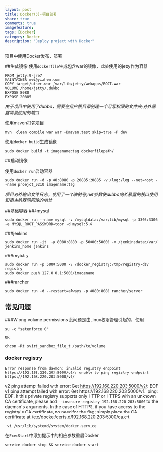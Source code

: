 ```yaml
---
layout: post
title: Docker(3)-项目部署
share: true
comments: true
imagefeature:
tags: [Docker]
category: Docker
description: "Deploy project with Docker"
---
```


项目中使用Docker发布、部署

<!--more-->

##生成镜像
使用`dockerfile`生成包含war的镜像，此处使用的jetty作为容器


	FROM jetty:9-jre7
	MAINTAINER wei@yizhen.com
	COPY target/uther.war /var/lib/jetty/webapps/ROOT.war
	VOLUME /home/jetty/.dubbo
	EXPOSE 8080
	EXPOSE 20885
	

*由于项目中使用了dubbo，需要在用户根目录创建一个可写权限的文件夹;对外暴露需要使用的端口*

使用maven打包项目


	mvn  clean compile war:war -Dmaven.test.skip=true -P dev


使用`docker build`生成镜像


	sudo docker build -t imagename:tag dockerfilepath/


##启动镜像

使用`docker run`启动容器


	sudo docker run -d -p 80:8080 -p 20885:20885 -v /log:/log --net=host --name proejct_0210 imagename:tag

*项目对外输出文件日志，使用了一个映射卷;net参数使dubbo向外暴露的接口使用和宿主机器同网段的地址*

##基础容器
###mysql


	sudo docker run --name mysql -v /mysqldata:/var/lib/mysql -p 3306:3306 -e MYSQL_ROOT_PASSWORD=toor -d mysql:5.6


###jenkins


	sudo docker run -it  -p 8080:8080 -p 50000:50000 -v /jenkinsdata:/var/ jenkins_home jenkins


###registry


	sudo docker run -p 5000:5000 -v /docker_registry:/tmp/registry-dev  registry
	sudo docker push 127.0.0.1:5000/imagename



###rancher


	sudo docker run -d --restart=always -p 8080:8080 rancher/server


## 常见问题

###Wrong volume permissions
此问题是由Linux权限管理引起的，使用

	su -c "setenforce 0"
	
	OR
	
	chcon -Rt svirt_sandbox_file_t /path/to/volume



### docker registry

 	Error response from daemon: invalid registry endpoint https://192.168.220.203:5000/v0/: unable to ping registry endpoint https://192.168.220.203:5000/v0/
v2 ping attempt failed with error: Get https://192.168.220.203:5000/v2/: EOF
 v1 ping attempt failed with error: Get https://192.168.220.203:5000/v1/_ping: EOF. If this private registry supports only HTTP or HTTPS with an unknown CA certificate, please add `--insecure-registry 192.168.220.203:5000` to the daemon's arguments. In the case of HTTPS, if you have access to the registry's CA certificate, no need for the flag; simply place the CA certificate at /etc/docker/certs.d/192.168.220.203:5000/ca.crt
 
	 vi /usr/lib/systemd/system/docker.service
	 
在`ExecStart`中添加提示中的相应参数重启Docker

	service docker stop && service docker start


